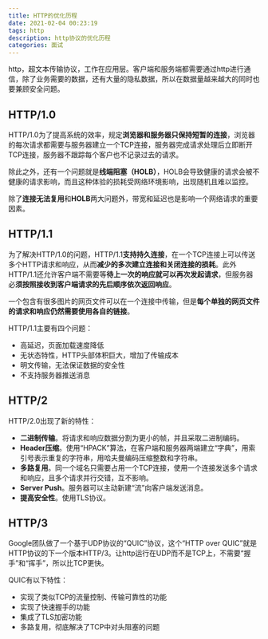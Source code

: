```yaml
---
title: HTTP的优化历程
date: 2021-02-04 00:23:19
tags: http
description: http协议的优化历程
categories: 面试
---
```


http，超文本传输协议，工作在应用层。客户端和服务端都需要通过http进行通信，除了业务需要的数据，还有大量的隐私数据，所以在数据量越来越大的同时也要兼顾安全问题。

## HTTP/1.0

HTTP/1.0为了提高系统的效率，规定**浏览器和服务器只保持短暂的连接**，浏览器的每次请求都需要与服务器建立一个TCP连接，服务器完成请求处理后立即断开TCP连接，服务器不跟踪每个客户也不记录过去的请求。

除此之外，还有一个问题就是**线端阻塞（HOLB）**，HOLB会导致健康的请求会被不健康的请求影响，而且这种体验的损耗受网络环境影响，出现随机且难以监控。

除了**连接无法复用**和**HOLB**两大问题外，带宽和延迟也是影响一个网络请求的重要因素。

## HTTP/1.1

为了解决HTTP/1.0的问题，HTTP/1.1**支持持久连接**，在一个TCP连接上可以传送多个HTTP请求和响应，从而**减少的多次建立连接和关闭连接的损耗**。此外HTTP/1.1还允许客户端不需要等**待上一次的响应就可以再次发起请求**，但服务器必**须按照接收到客户端请求的先后顺序依次返回响应**。

一个包含有很多图片的网页文件可以在一个连接中传输，但是**每个单独的网页文件的请求和响应仍然需要使用各自的链接**。

HTTP/1.1主要有四个问题：

- 高延迟，页面加载速度降低
- 无状态特性，HTTP头部体积巨大，增加了传输成本
- 明文传输，无法保证数据的安全性
- 不支持服务器推送消息

## HTTP/2

HTTP/2.0出现了新的特性：

- **二进制传输**。将请求和响应数据分割为更小的帧，并且采取二进制编码。
- **Header压缩**。使用“HPACK”算法，在客户端和服务器两端建立“字典”，用索引号表示重复的字符串，用哈夫曼编码压缩整数和字符串。
- **多路复用**。同一个域名只需要占用一个TCP连接，使用一个连接发送多个请求和响应，且多个请求并行交错，互不影响。
- **Server Push**。服务器可以主动新建“流”向客户端发送消息。
- **提高安全性**。使用TLS协议。

## HTTP/3

Google团队做了一个基于UDP协议的“QUIC”协议，这个“HTTP over QUIC”就是HTTP协议的下一个版本HTTP/3。让http运行在UDP而不是TCP上，不需要“握手”和“挥手”，所以比TCP更快。

QUIC有以下特性：

- 实现了类似TCP的流量控制、传输可靠性的功能
- 实现了快速握手的功能
- 集成了TLS加密功能
- 多路复用，彻底解决了TCP中对头阻塞的问题

